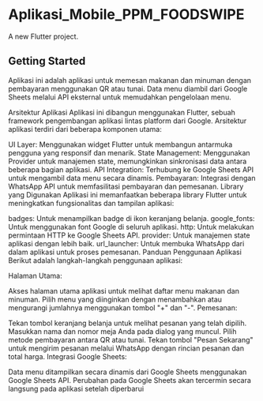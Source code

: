 # Aplikasi_Mobile_PPM_FOODSWIPE

A new Flutter project.

## Getting Started

Aplikasi ini adalah aplikasi untuk memesan makanan dan minuman dengan  pembayaran menggunakan QR atau tunai. Data menu diambil dari Google Sheets melalui API eksternal untuk memudahkan pengelolaan menu.

Arsitektur Aplikasi
Aplikasi ini dibangun menggunakan Flutter, sebuah framework pengembangan aplikasi lintas platform dari Google. Arsitektur aplikasi terdiri dari beberapa komponen utama:

UI Layer: Menggunakan widget Flutter untuk membangun antarmuka pengguna yang responsif dan menarik.
State Management: Menggunakan Provider untuk manajemen state, memungkinkan sinkronisasi data antara beberapa bagian aplikasi.
API Integration: Terhubung ke Google Sheets API untuk mengambil data menu secara dinamis.
Pembayaran: Integrasi dengan WhatsApp API untuk memfasilitasi pembayaran dan pemesanan.
Library yang Digunakan
Aplikasi ini memanfaatkan beberapa library Flutter untuk meningkatkan fungsionalitas dan tampilan aplikasi:

badges: Untuk menampilkan badge di ikon keranjang belanja.
google_fonts: Untuk menggunakan font Google di seluruh aplikasi.
http: Untuk melakukan permintaan HTTP ke Google Sheets API.
provider: Untuk manajemen state aplikasi dengan lebih baik.
url_launcher: Untuk membuka WhatsApp dari dalam aplikasi untuk proses pemesanan.
Panduan Penggunaan Aplikasi
Berikut adalah langkah-langkah penggunaan aplikasi:

Halaman Utama:

Akses halaman utama aplikasi untuk melihat daftar menu makanan dan minuman.
Pilih menu yang diinginkan dengan menambahkan atau mengurangi jumlahnya menggunakan tombol "+" dan "-".
Pemesanan:

Tekan tombol keranjang belanja untuk melihat pesanan yang telah dipilih.
Masukkan nama dan nomor meja Anda pada dialog yang muncul.
Pilih metode pembayaran antara QR atau tunai.
Tekan tombol "Pesan Sekarang" untuk mengirim pesanan melalui WhatsApp dengan rincian pesanan dan total harga.
Integrasi Google Sheets:

Data menu ditampilkan secara dinamis dari Google Sheets menggunakan Google Sheets API.
Perubahan pada Google Sheets akan tercermin secara langsung pada aplikasi setelah diperbarui
